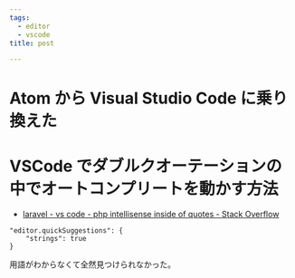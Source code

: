 ```yaml
---
tags:
  - editor
  - vscode
title: post

---
```


# Atom から Visual Studio Code に乗り換えた
# VSCode でダブルクオーテーションの中でオートコンプリートを動かす方法

- [laravel - vs code - php intellisense inside of quotes - Stack Overflow](https://stackoverflow.com/questions/49862470/vs-code-php-intellisense-inside-of-quotes)

```
"editor.quickSuggestions": {
    "strings": true
}
```

用語がわからなくて全然見つけられなかった。
